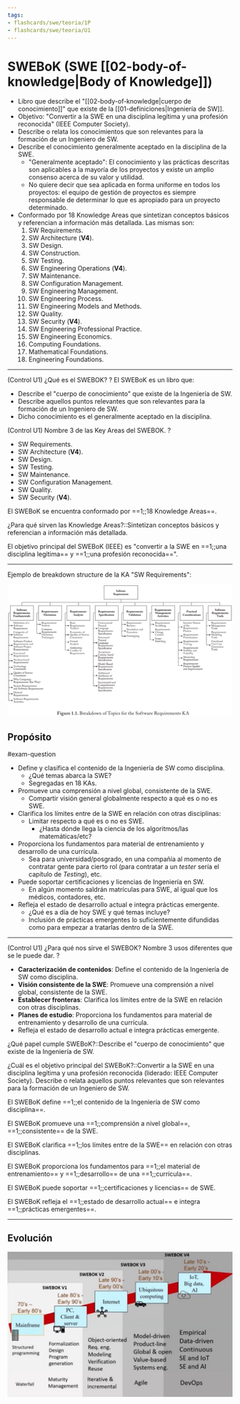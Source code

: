 ```yaml
---
tags:
- flashcards/swe/teoria/1P
- flashcards/swe/teoria/U1
---
```


# SWEBoK (SWE [[02-body-of-knowledge|Body of Knowledge]])

- Libro que describe el "[[02-body-of-knowledge|cuerpo de conocimiento]]" que existe de la [[01-definiciones|Ingeniería de SW]].
- Objetivo: "Convertir a la SWE en una disciplina legítima y una profesión reconocida" (IEEE Computer Society).
- Describe o relata los conocimientos que son relevantes para la formación de un Ingeniero de SW.
- Describe el conocimiento generalmente aceptado en la disciplina de la SWE.
	- "Generalmente aceptado": El conocimiento y las prácticas descritas son aplicables a la mayoría de los proyectos y existe un amplio consenso acerca de su valor y utilidad.
	- No quiere decir que sea aplicada en forma uniforme en todos los proyectos: el equipo de gestión de proyectos es siempre responsable de determinar lo que es apropiado para un proyecto determinado.
- Conformado por 18 Knowledge Areas que sintetizan conceptos básicos y referencian a información más detallada. Las mismas son:
	1. SW Requirements.
	2. SW Architecture (**V4**).
	3. SW Design.
	4. SW Construction.
	5. SW Testing.
	6. SW Engineering Operations (**V4**).
	7. SW Maintenance.
	8. SW Configuration Management.
	9. SW Engineering Management.
	10. SW Engineering Process.
	11. SW Engineering Models and Methods.
	12. SW Quality.
	13. SW Security (**V4**).
	14. SW Engineering Professional Practice.
	15. SW Engineering Economics.
	16. Computing Foundations.
	17. Mathematical Foundations.
	18. Engineering Foundations.

---

(Control U1) ¿Qué es el SWEBOK?
?
El SWEBoK es un libro que:
- Describe el "cuerpo de conocimiento" que existe de la Ingeniería de SW.
- Describe aquellos puntos relevantes que son relevantes para la formación de un Ingeniero de SW.
- Dicho conocimiento es el generalmente aceptado en la disciplina.
<!--SR:!2025-05-05,1,170-->

(Control U1) Nombre 3 de las Key Areas del SWEBOK.
?
- SW Requirements.
- SW Architecture (**V4**).
- SW Design.
- SW Testing.
- SW Maintenance.
- SW Configuration Management.
- SW Quality.
- SW Security (**V4**).
<!--SR:!2025-05-11,7,270-->

El SWEBoK se encuentra conformado por ==1;;18 Knowledge Areas==.
<!--SR:!2025-05-12,8,270-->

¿Para qué sirven las Knowledge Areas?::Sintetizan conceptos básicos y referencian a información más detallada.
<!--SR:!2025-05-05,1,190-->

El objetivo principal del SWEBoK (IEEE) es "convertir a la SWE en ==1;;una disciplina legítima== y ==1;;una profesión reconocida==".
<!--SR:!2025-05-08,4,230-->

---

Ejemplo de breakdown structure de la KA "SW Requirements":

![](03.1-swe-bok-structure-diagram.png)

## Propósito

#exam-question

- Define y clasifica el contenido de la Ingeniería de SW como disciplina.
	- ¿Qué temas abarca la SWE?
	- Segregadas en 18 KAs.
- Promueve una comprensión a nivel global, consistente de la SWE.
	- Compartir visión general globalmente respecto a qué es o no es SWE.
- Clarifica los límites entre de la SWE en relación con otras disciplinas:
	- Limitar respecto a qué es o no es SWE.
		- ¿Hasta dónde llega la ciencia de los algoritmos/las matemáticas/etc?
- Proporciona los fundamentos para material de entrenamiento y desarrollo de una currícula.
	- Sea para universidad/posgrado, en una compañía al momento de contratar gente para cierto rol (para contratar a un _tester_ sería el capítulo de _Testing_), etc.
- Puede soportar certificaciones y licencias de Ingeniería en SW.
	- En algún momento saldrán matrículas para SWE, al igual que los médicos, contadores, etc.
- Refleja el estado de desarrollo actual e integra prácticas emergente.
	- ¿Qué es a día de hoy SWE y qué temas incluye?
	- Inclusión de prácticas emergentes lo suficientemente difundidas como para empezar a tratarlas dentro de la SWE.

---

(Control U1) ¿Para qué nos sirve el SWEBOK? Nombre 3 usos diferentes que se le puede dar.
?
- **Caracterización de contenidos**: Define el contenido de la Ingeniería de SW como disciplina.
- **Visión consistente de la SWE**: Promueve una comprensión a nivel global, consistente de la SWE.
- **Establecer fronteras**: Clarifica los límites entre de la SWE en relación con otras disciplinas.
- **Planes de estudio**: Proporciona los fundamentos para material de entrenamiento y desarrollo de una currícula.
- Refleja el estado de desarrollo actual e integra prácticas emergente.
<!--SR:!2025-05-05,1,210-->

¿Qué papel cumple SWEBoK?::Describe el "cuerpo de conocimiento" que existe de la Ingeniería de SW.
<!--SR:!2025-05-05,1,190-->

¿Cuál es el objetivo principal del SWEBoK?::Convertir a la SWE en una disciplina legítima y una profesión reconocida (liderado: IEEE Computer Society). Describe o relata aquellos puntos relevantes que son relevantes para la formación de un Ingeniero de SW.
<!--SR:!2025-05-05,1,190-->

El SWEBoK define ==1;;el contenido de la Ingeniería de SW como disciplina==.
<!--SR:!2025-05-06,2,210-->

El SWEBoK promueve una ==1;;comprensión a nivel global==, ==1;;consistente== de la SWE.
<!--SR:!2025-05-05,1,130-->

El SWEBoK clarifica ==1;;los límites entre de la SWE== en relación con otras disciplinas.
<!--SR:!2025-05-08,4,230-->

El SWEBoK proporciona los fundamentos para ==1;;el material de entrenamiento== y ==1;;desarrollo== de una ==1;;currícula==.
<!--SR:!2025-05-05,1,170-->

El SWEBoK puede soportar ==1;;certificaciones y licencias== de SWE.
<!--SR:!2025-05-07,3,210-->

El SWEBoK refleja el ==1;;estado de desarrollo actual== e integra ==1;;prácticas emergentes==.
<!--SR:!2025-05-05,1,150-->

---

## Evolución

![](03.2-swe-bok-evolution.png)
